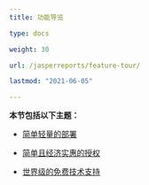 ```yaml
---
title: 功能导览

type: docs

weight: 30

url: /jasperreports/feature-tour/

lastmod: "2021-06-05"

---
```


**本节包括以下主题：**

- [简单轻量的部署](/pdf/jasperreports/easy-and-lightweight-deployment/)

- [简单且经济实惠的授权](/pdf/jasperreports/simple-and-affordable-licensing/)

- [世界级的免费技术支持](/pdf/jasperreports/world-class-free-technical-support/)